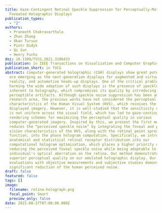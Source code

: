 ```yaml
---
title: Gaze-Contingent Retinal Speckle Suppression for Perceptually-Matched
  Foveated Holographic Displays
publication_types:
  - "2"
authors:
  - Praneeth Chakravarthula
  - Zhan Zhang
  - Okan Tursun
  - Piotr Didyk
  - Qi Sun
  - Henry Fuchs
doi: 10.1109/TVCG.2021.3106433
publication: in IEEE Transactions on Visualization and Computer Graphics
publication_short: in TVCG
abstract: Computer-generated holographic (CGH) displays show great potential and
  are emerging as the next-generation displays for augmented and virtual
  reality, and automotive heads-up displays. One of the critical problems
  harming the wide adoption of such displays is the presence of speckle noise
  inherent to holography, which compromises its quality by introducing
  perceptible artifacts. Although speckle noise suppression has been an active
  research area, the previous works have not considered the perceptual
  characteristics of the Human Visual System (HVS), which receives the final
  displayed imagery. However, it is well-studied that the sensitivity of the HVS
  is not uniform across the visual field, which has led to gaze-contingent
  rendering schemes for maximizing the perceptual quality in various
  computer-generated imagery. Inspired by this, we present the first method that
  reduces the “perceived speckle noise” by integrating the foveal and peripheral
  vision characteristics of the HVS, along with the retinal point spread
  function, into the phase hologram computation. Specifically, we introduce the
  anatomical and statistical retinal receptor distribution into our
  computational hologram optimization, which places a higher priority on
  reducing the perceived foveal speckle noise while being adaptable to any
  individual's optical aberration on the retina. Our method demonstrates
  superior perceptual quality on our emulated holographic display. Our
  evaluations with objective measurements and subjective studies demonstrate a
  significant reduction of the human perceived noise.
draft: false
featured: false
tags: []
image:
  filename: retina-holograph.png
  focal_point: Smart
  preview_only: false
date: 2021-08-27T07:00:00.000Z
---
```

